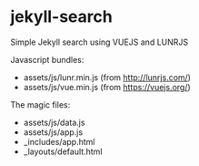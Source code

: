 # jekyll-search
Simple Jekyll search using  VUEJS and LUNRJS

Javascript bundles:
- assets/js/lunr.min.js (from http://lunrjs.com/)
- assets/js/vue.min.js (from https://vuejs.org/)

The magic files:
- assets/js/data.js
- assets/js/app.js
- _includes/app.html
- _layouts/default.html
